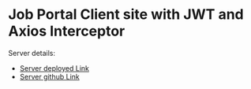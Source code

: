 # Job Portal Client site with JWT and Axios Interceptor

Server details:

- [Server deployed Link](https://server-job-portal-seven.vercel.app/)
- [Server github Link](https://github.com/mamun4447/job-portal-server)

